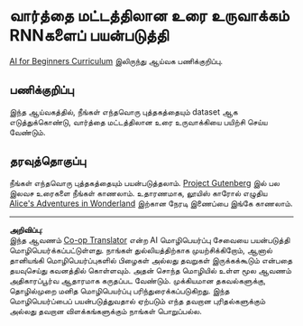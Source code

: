 <!--
CO_OP_TRANSLATOR_METADATA:
{
  "original_hash": "439e12796197a90e7623d4c9c057b9c2",
  "translation_date": "2025-10-11T11:44:01+00:00",
  "source_file": "lessons/5-NLP/17-GenerativeNetworks/lab/README.md",
  "language_code": "ta"
}
-->
# வார்த்தை மட்டத்திலான உரை உருவாக்கம் RNNகளைப் பயன்படுத்தி

[AI for Beginners Curriculum](https://github.com/microsoft/ai-for-beginners) இலிருந்து ஆய்வக பணிக்குறிப்பு.

## பணிக்குறிப்பு

இந்த ஆய்வகத்தில், நீங்கள் எந்தவொரு புத்தகத்தையும் dataset ஆக எடுத்துக்கொண்டு, வார்த்தை மட்டத்திலான உரை உருவாக்கியை பயிற்சி செய்ய வேண்டும்.

## தரவுத்தொகுப்பு

நீங்கள் எந்தவொரு புத்தகத்தையும் பயன்படுத்தலாம். [Project Gutenberg](https://www.gutenberg.org/) இல் பல இலவச உரைகளை நீங்கள் காணலாம். உதாரணமாக, லூயிஸ் காரோல் எழுதிய [Alice's Adventures in Wonderland](https://www.gutenberg.org/files/11/11-0.txt) இற்கான நேரடி இணைப்பை இங்கே காணலாம்.

---

**அறிவிப்பு**:  
இந்த ஆவணம் [Co-op Translator](https://github.com/Azure/co-op-translator) என்ற AI மொழிபெயர்ப்பு சேவையை பயன்படுத்தி மொழிபெயர்க்கப்பட்டுள்ளது. நாங்கள் துல்லியத்திற்காக முயற்சிக்கிறோம், ஆனால் தானியங்கி மொழிபெயர்ப்புகளில் பிழைகள் அல்லது தவறுகள் இருக்கக்கூடும் என்பதை தயவுசெய்து கவனத்தில் கொள்ளவும். அதன் சொந்த மொழியில் உள்ள மூல ஆவணம் அதிகாரப்பூர்வ ஆதாரமாக கருதப்பட வேண்டும். முக்கியமான தகவல்களுக்கு, தொழில்முறை மனித மொழிபெயர்ப்பு பரிந்துரைக்கப்படுகிறது. இந்த மொழிபெயர்ப்பைப் பயன்படுத்துவதால் ஏற்படும் எந்த தவறான புரிதல்களுக்கும் அல்லது தவறான விளக்கங்களுக்கும் நாங்கள் பொறுப்பல்ல.